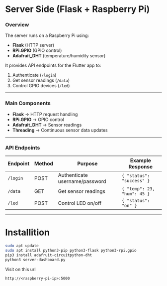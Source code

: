 # Server Side (Flask + Raspberry Pi)

### Overview
The server runs on a Raspberry Pi using:
- **Flask** (HTTP server)
- **RPi.GPIO** (GPIO control)
- **Adafruit_DHT** (temperature/humidity sensor)

It provides API endpoints for the Flutter app to:
1. Authenticate (`/login`)
2. Get sensor readings (`/data`)
3. Control GPIO devices (`/led`)

---

### Main Components
- **Flask** → HTTP request handling
- **RPi.GPIO** → GPIO control
- **Adafruit_DHT** → Sensor readings
- **Threading** → Continuous sensor data updates

---

### API Endpoints

| Endpoint  | Method | Purpose                        | Example Response                          |
|-----------|--------|--------------------------------|--------------------------------------------|
| `/login`  | POST   | Authenticate username/password | `{ "status": "success" }`                  |
| `/data`   | GET    | Get sensor readings            | `{ "temp": 23, "hum": 45 }`                |
| `/led`    | POST   | Control LED on/off             | `{ "status": "on" }`                        |

---
# Installition
```bash
sudo apt update
sudo apt install python3-pip python3-flask python3-rpi.gpio
pip3 install adafruit-circuitpython-dht
python3 server-dashboard.py
```
Visit on this url 
```Url
http://<raspberry-pi-ip>:5000
```
